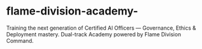 # flame-division-academy-
Training the next generation of Certified AI Officers — Governance, Ethics &amp; Deployment mastery. Dual-track Academy powered by Flame Division Command.
